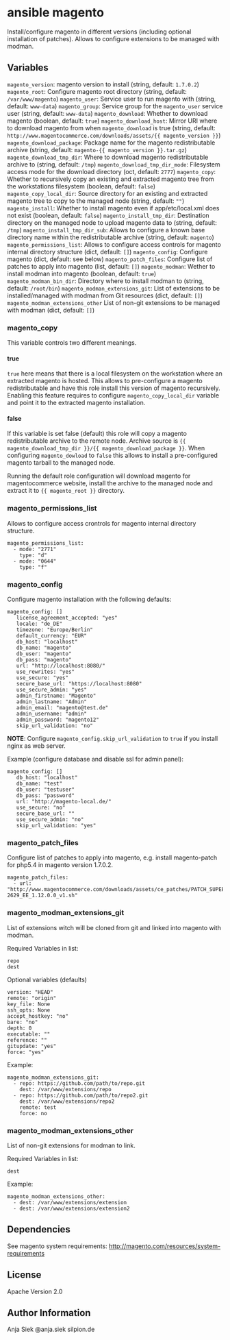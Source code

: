 # ansible magento

Install/configure magento in different versions (including optional installation of patches).
Allows to configure extensions to be managed with modman.

## Variables

``magento_version``: magento version to install (string, default: ``1.7.0.2``)
``magento_root``: Configure magento root directory (string, default: ``/var/www/magento``)
``magento_user``: Service user to run magento with (string, default: ``www-data``)
``magento_group``: Service group for the ``magento_user`` service user (string, default: ``www-data``)
``magento_download``: Whether to download magento (boolean, default: ``true``)
``magento_download_host``: Mirror URI where to download magento from when ``magento_download`` is true (string, default: ``http://www.magentocommerce.com/downloads/assets/{{ magento_version }}``)
``magento_download_package``: Package name for the magento redistributable archive (string, default: ``magento-{{ magento_version }}.tar.gz``)
``magento_download_tmp_dir``: Where to download magento redistributable archive to (string, default: ``/tmp``)
``magento_download_tmp_dir_mode``: Filesystem access mode for the download directory (oct, default: ``2777``)
``magento_copy``: Whether to recursively copy an existing and extracted magento tree from the workstations filesystem (boolean, default: ``false``)
``magento_copy_local_dir``: Source directory for an existing and extracted magento tree to copy to the managed node (string, default: ``""``)
``magento_install``: Whether to install magento even if app/etc/local.xml does not exist (boolean, default: ``false``)
``magento_install_tmp_dir``: Destination directory on the managed node to upload magento data to (string, default: ``/tmp``)
``magento_install_tmp_dir_sub``: Allows to configure a known base directory name within the redistributable archive (string, default: ``magento``)
``magento_permissions_list``: Allows to configure access controls for magento internal directory structure (dict, default: ``[]``)
``magento_config``: Configure magento (dict, default: see below)
``magento_patch_files``: Configure list of patches to apply into magento (list, default: ``[]``)
``magento_modman``: Wether to install modman into magento (boolean, default: ``true``)
``magento_modman_bin_dir``: Directory where to install modman to (string, default: ``/root/bin``)
``magento_modman_extensions_git``: List of extensions to be installed/managed with modman from Git resources (dict, default: ``[]``)
``magento_modman_extensions_other`` List of non-git extensions to be managed with modman (dict, default: ``[]``)


### magento_copy

This variable controls two different meanings.

#### true

``true`` here means that there is a local filesystem on the workstation where an extracted magento is hosted. This allows to pre-configure
a magento redistributable and have this role install this version of magento recursively. Enabling this feature requires to configure
``magento_copy_local_dir`` variable and point it to the extracted magento installation.

#### false

If this variable is set false (default) this role will copy a magento redistributable archive to the remote node. Archive source is
``{{ magento_download_tmp_dir }}/{{ magento_download_package }}``.
When configuring ``magento_dowload`` to ``false`` this allows to install a pre-configured magento tarball to the managed node.


Running the default role configuration will download magento for magentocommerce website, install the archive to the managed node
and extract it to ``{{ magento_root }}`` directory.

### magento_permissions_list

Allows to configure access crontrols for magento internal directory structure.

```
magento_permissions_list:
  - mode: "2771"
    type: "d"
  - mode: "0644"
    type: "f"
```

### magento_config

Configure magento installation with the following defaults:

```
magento_config: []
   license_agreement_accepted: "yes"
   locale: "de_DE"
   timezone: "Europe/Berlin"
   default_currency: "EUR"
   db_host: "localhost"
   db_name: "magento"
   db_user: "magento"
   db_pass: "magento"
   url: "http://localhost:8080/"
   use_rewrites: "yes"
   use_secure: "yes"
   secure_base_url: "https://localhost:8080"
   use_secure_admin: "yes"
   admin_firstname: "Magento"
   admin_lastname: "Admin"
   admin_email: "magento@test.de"
   admin_username: "admin"
   admin_password: "magento12"
   skip_url_validation: "no"

```

**NOTE**: Configure ``magento_config.skip_url_validation`` to ``true`` if you install nginx as web server.


Example (configure database and disable ssl for admin panel):

```
magento_config: []
   db_host: "localhost"
   db_name: "test"
   db_user: "testuser"
   db_pass: "password"
   url: "http://magento-local.de/"
   use_secure: "no"
   secure_base_url: ""
   use_secure_admin: "no"
   skip_url_validation: "yes"
```

### magento_patch_files

Configure list of patches to apply into magento, e.g. install magento-patch for php5.4 in magento version 1.7.0.2.

```
magento_patch_files:
  - url: "http://www.magentocommerce.com/downloads/assets/ce_patches/PATCH_SUPEE-2629_EE_1.12.0.0_v1.sh"
```

### magento_modman_extensions_git

List of extensions witch will be cloned from git and linked into magento with modman.

Required Variables in list:

```
repo
dest
```

Optional variables (defaults)

```
version: "HEAD"
remote: "origin"
key_file: None
ssh_opts: None
accept_hostkey: "no"
bare: "no"
depth: 0
executable: ""
reference: ""
gitupdate: "yes"
force: "yes"

```

Example:

```
magento_modman_extensions_git:
  - repo: https://github.com/path/to/repo.git
    dest: /var/www/extensions/repo
  - repo: https://github.com/path/to/repo2.git
    dest: /var/www/extensions/repo2
    remote: test
    force: no
```

### magento_modman_extensions_other

List of non-git extensions for modman to link.

Required Variables in list:

```
dest
```

Example:

```
magento_modman_extensions_other:
  - dest: /var/www/extensions/extension
  - dest: /var/www/extensions/extension2
```

## Dependencies

See magento system requirements: http://magento.com/resources/system-requirements

## License

Apache Version 2.0

## Author Information

Anja Siek @anja.siek silpion.de


<!-- vim: set nofen ts=4 sw=4 et: -->
